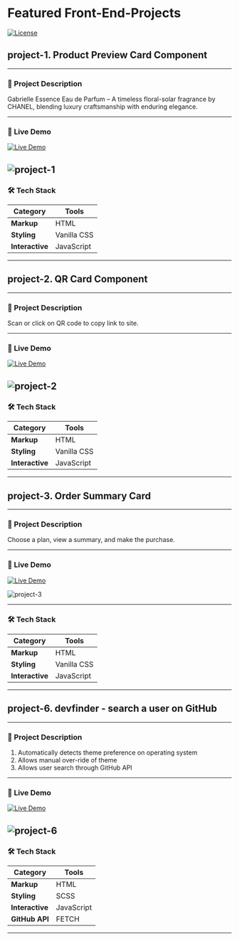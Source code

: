 # Featured Front-End-Projects
<!-- (Use [Shields.io](https://shields.io) for badges!) -->
[![License](https://img.shields.io/badge/license-MIT-blue.svg)](LICENSE)  

## project-1. Product Preview Card Component
---
### 🌟 Project Description
Gabrielle Essence Eau de Parfum – A timeless floral-solar fragrance by CHANEL, blending luxury craftsmanship with enduring elegance.

---
### **🚀 Live Demo**  
[![Live Demo](https://img.shields.io/badge/demo-live-green.svg)](https://de-furkan.github.io/Front-End-Projects/project-1/src/index.html)

![project-1](https://github.com/user-attachments/assets/be12e239-f318-48eb-af46-3b94db7f5d36)
---

### **🛠️ Tech Stack**  
| Category       | Tools                                                                 |  
|----------------|-----------------------------------------------------------------------|  
| **Markup**     | HTML        |
| **Styling**    | Vanilla CSS |  
|**Interactive** | JavaScript  |
---

## project-2. QR Card Component
---
### 🌟 Project Description
Scan or click on QR code to copy link to site.

---
### **🚀 Live Demo**  
[![Live Demo](https://img.shields.io/badge/demo-live-green.svg)](https://de-furkan.github.io/Front-End-Projects/project-2/src/index.html)

![project-2](https://github.com/user-attachments/assets/1886dbd8-e767-4379-a17e-2da099fa96e5)
---

### **🛠️ Tech Stack**  
| Category       | Tools                                                                 |  
|----------------|-----------------------------------------------------------------------|  
| **Markup**     | HTML        |
| **Styling**    | Vanilla CSS |  
|**Interactive** | JavaScript  |
---

## project-3. Order Summary Card
---
### 🌟 Project Description
Choose a plan, view a summary, and make the purchase.

---
### **🚀 Live Demo**  
[![Live Demo](https://img.shields.io/badge/demo-live-green.svg)](https://de-furkan.github.io/Front-End-Projects/project-3/src/index.html)

![project-3](https://github.com/user-attachments/assets/81c10adf-5d47-4644-9221-e4dc886f0d3b)

---

### **🛠️ Tech Stack**  
| Category       | Tools                                                                 |  
|----------------|-----------------------------------------------------------------------|  
| **Markup**     | HTML        |
| **Styling**    | Vanilla CSS |  
|**Interactive** | JavaScript  |
---

## project-6. devfinder - search a user on GitHub 
---
### 🌟 Project Description

<ol>
  <li>Automatically detects theme preference on operating system</li>
  <li>Allows manual over-ride of theme</li>
  <li>Allows user search through GitHub API</li>
</ol>

---
### **🚀 Live Demo**  
[![Live Demo](https://img.shields.io/badge/demo-live-green.svg)](https://de-furkan.github.io/Front-End-Projects/project-6/src/index.html)

![project-6](https://github.com/user-attachments/assets/6b0d0961-4ae8-4aa3-abb6-af8b2fb104d8)
---

### **🛠️ Tech Stack**  
| Category       | Tools                                                                 |  
|----------------|-----------------------------------------------------------------------|  
| **Markup**     | HTML        |
| **Styling**    | SCSS        |  
|**Interactive** | JavaScript  |
|**GitHub API**  | FETCH       |
---
